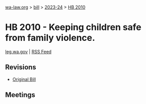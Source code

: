 [wa-law.org](/) > [bill](/bill/) > [2023-24](/bill/2023-24/) > [HB 2010](/bill/2023-24/hb/2010/)

# HB 2010 - Keeping children safe from family violence.
[leg.wa.gov](https://app.leg.wa.gov/billsummary?BillNumber=2010&Year=2023&Initiative=false) | [RSS Feed](./rss.xml)

## Revisions
* [Original Bill](1/)

## Meetings
